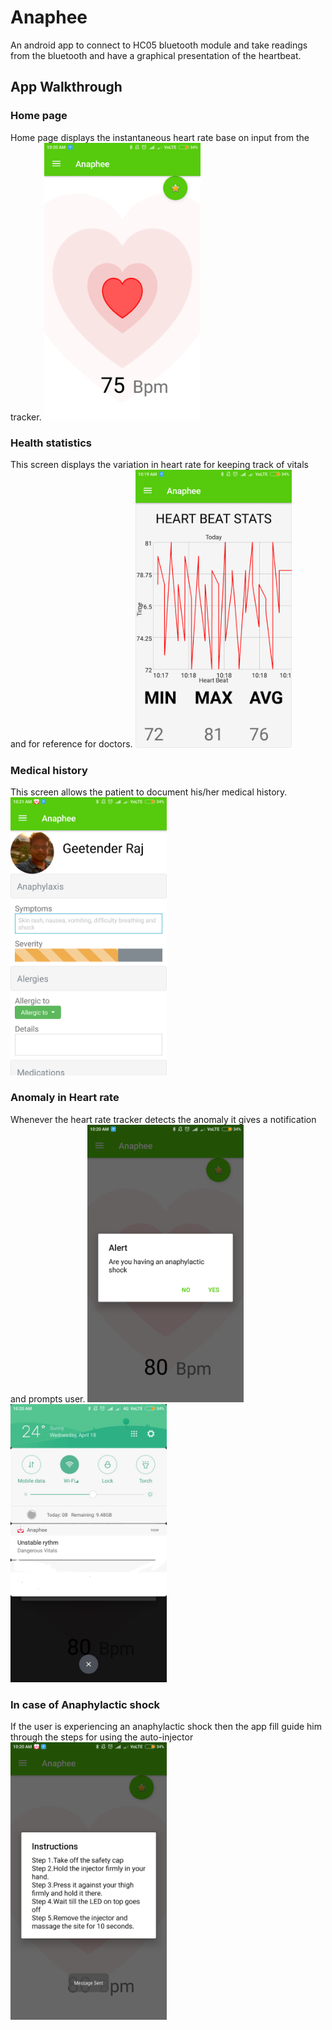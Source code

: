 # Anaphee
An android app to connect to HC05 bluetooth module and take readings from the bluetooth and have a graphical presentation of the heartbeat.

## App Walkthrough
### Home page
Home page displays the instantaneous heart rate base on input from the tracker.
<img src="https://github.com/ankur-a/Anaphee/blob/d63b392f8756ddf085c4ff29b882e78c2f7ec9d5/app/src/main/Screenshot_2018-04-18-10-20-21-487_com.example.ankur.anaphee.png" alt="alt text" width="250" height="444.44" >
### Health statistics
This screen displays the variation in heart rate for keeping track of vitals and for reference for doctors.
<img src="https://github.com/ankur-a/Anaphee/blob/d63b392f8756ddf085c4ff29b882e78c2f7ec9d5/app/src/main/Screenshot_2018-04-18-10-19-51-422_com.example.ankur.anaphee.png" alt="alt text" width="250" height="444.44" >
### Medical history
This screen allows the patient to document his/her medical history.
<img src="https://github.com/ankur-a/Anaphee/blob/d63b392f8756ddf085c4ff29b882e78c2f7ec9d5/app/src/main/Screenshot_2018-04-18-10-21-04-042_com.example.ankur.anaphee.png" alt="alt text" width="250" height="444.44" >
### Anomaly in Heart rate
Whenever the heart rate tracker detects the anomaly it gives a notification and prompts user.
<img src="https://github.com/ankur-a/Anaphee/blob/d63b392f8756ddf085c4ff29b882e78c2f7ec9d5/app/src/main/Screenshot_2018-04-18-10-20-34-003_com.example.ankur.anaphee.png" alt="alt text" width="250" height="444.44" >
<img src="https://github.com/ankur-a/Anaphee/blob/d63b392f8756ddf085c4ff29b882e78c2f7ec9d5/app/src/main/InkedScreenshot_2018-04-18-10-20-49-481_com.example.ankur.anaphee_LI.jpg" alt="alt text" width="250" height="444.44" >
### In case of Anaphylactic shock
If the user is experiencing an anaphylactic shock then the app fill guide him through the steps for using the auto-injector
<img src="https://github.com/ankur-a/Anaphee/blob/d63b392f8756ddf085c4ff29b882e78c2f7ec9d5/app/src/main/Screenshot_2018-04-18-10-20-40-367_com.example.ankur.anaphee.png" alt="alt text" width="250" height="444.44" >
